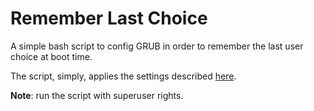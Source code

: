 # Remember Last Choice
A simple bash script to config GRUB in order to remember the last
user choice at boot time.

The script, simply, applies the settings described [here](http://goo.gl/SuudYu).

**Note**: run the script with superuser rights.

